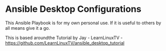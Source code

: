 # Ansible Desktop Configurations
This Ansible Playbook is for my own personal use. If it is useful to others by all means give it a go. 

This is based aroundthe Tutorial by Jay - LearnLinuxTV - https://github.com/LearnLinuxTV/ansible_desktop_tutorial
